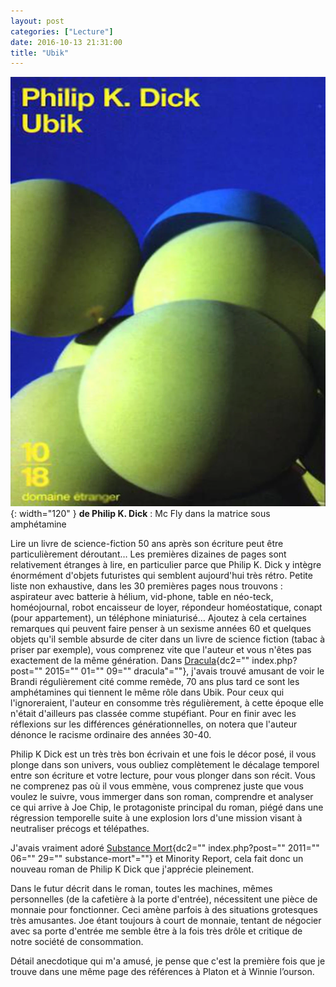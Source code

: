```yaml
---
layout: post
categories: ["Lecture"]
date: 2016-10-13 21:31:00
title: "Ubik"
---
```


![couverture](/assets/images/couv_lecture/ubik.webp){: width="120" } **de Philip K. Dick** :
Mc Fly dans la matrice sous amphétamine

Lire un livre de science-fiction 50 ans après son écriture peut être
particulièrement déroutant… Les premières dizaines de pages sont
relativement étranges à lire, en particulier parce que Philip K. Dick y
intègre énormément d'objets futuristes qui semblent aujourd'hui très
rétro. Petite liste non exhaustive, dans les 30 premières pages nous
trouvons : aspirateur avec batterie à hélium, vid-phone, table en
néo-teck, homéojournal, robot encaisseur de loyer, répondeur
homéostatique, conapt (pour appartement), un téléphone miniaturisé…
Ajoutez à cela certaines remarques qui peuvent faire penser à un sexisme
années 60 et quelques objets qu'il semble absurde de citer dans un livre
de science fiction (tabac à priser par exemple), vous comprenez vite que
l'auteur et vous n'êtes pas exactement de la même génération. Dans
[Dracula](){dc2="" index.php?post="" 2015="" 01="" 09=""
dracula"=""}, j'avais trouvé amusant de voir le Brandi régulièrement
cité comme remède, 70 ans plus tard ce sont les amphétamines qui
tiennent le même rôle dans Ubik. Pour ceux qui l'ignoreraient, l'auteur
en consomme très régulièrement, à cette époque elle n'était d'ailleurs
pas classée comme stupéfiant. Pour en finir avec les réflexions sur les
différences générationnelles, on notera que l'auteur dénonce le racisme
ordinaire des années 30-40.

Philip K Dick est un très très bon écrivain et une fois le décor posé,
il vous plonge dans son univers, vous oubliez complètement le décalage
temporel entre son écriture et votre lecture, pour vous plonger dans son
récit. Vous ne comprenez pas où il vous emmène, vous comprenez juste que
vous voulez le suivre, vous immerger dans son roman, comprendre et
analyser ce qui arrive à Joe Chip, le protagoniste principal du roman,
piégé dans une régression temporelle suite à une explosion lors d'une
mission visant à neutraliser précogs et télépathes.

J'avais vraiment adoré [Substance Mort](){dc2="" index.php?post=""
2011="" 06="" 29="" substance-mort"=""} et Minority Report, cela fait
donc un nouveau roman de Philip K Dick que j'apprécie pleinement.

Dans le futur décrit dans le roman, toutes les machines, mêmes
personnelles (de la cafetière à la porte d'entrée), nécessitent une
pièce de monnaie pour fonctionner. Ceci amène parfois à des situations
grotesques très amusantes. Joe étant toujours à court de monnaie,
tentant de négocier avec sa porte d'entrée me semble être à la fois très
drôle et critique de notre société de consommation.

Détail anecdotique qui m'a amusé, je pense que c'est la première fois
que je trouve dans une même page des références à Platon et à Winnie
l’ourson.


